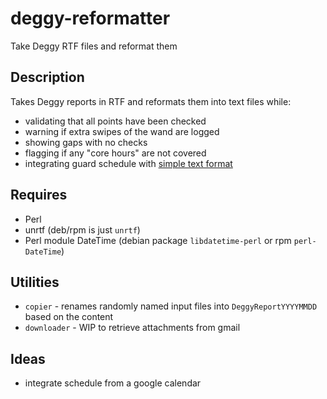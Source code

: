 # deggy-reformatter

Take Deggy RTF files and reformat them

## Description

Takes Deggy reports in RTF and reformats them into text files while:

* validating that all points have been checked
* warning if extra swipes of the wand are logged
* showing gaps with no checks
* flagging if any "core hours" are not covered
* integrating guard schedule with [simple text format](Schedule_format.md)

## Requires

* Perl
* unrtf (deb/rpm is just `unrtf`)
* Perl module DateTime (debian package `libdatetime-perl` or rpm `perl-DateTime`)

## Utilities

* `copier` - renames randomly named input files into `DeggyReportYYYYMMDD` based on the content
* `downloader` - WIP to retrieve attachments from gmail

## Ideas

* integrate schedule from a google calendar
